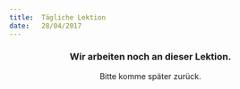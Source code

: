 ```yaml
---
title:  Tägliche Lektion
date:   28/04/2017
---
```


### <center>Wir arbeiten noch an dieser Lektion.</center>
<center>Bitte komme später zurück.</center>